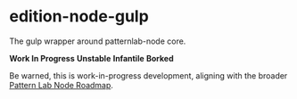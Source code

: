 # edition-node-gulp
The gulp wrapper around patternlab-node core.

**Work In Progress** **Unstable** **Infantile** **Borked**

Be warned, this is work-in-progress development, aligning with the broader [Pattern Lab Node Roadmap](https://github.com/pattern-lab/patternlab-node/wiki/Roadmap#v2xx-upcoming--future).
